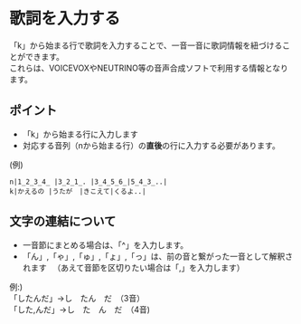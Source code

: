 # 歌詞を入力する

「k」から始まる行で歌詞を入力することで、一音一音に歌詞情報を紐づけることができます。  
これらは、VOICEVOXやNEUTRINO等の音声合成ソフトで利用する情報となります。

## ポイント
- 「k」から始まる行に入力します
- 対応する音列（nから始まる行）の**直後**の行に入力する必要があります。


(例)

```
n|1_2_3_4_ |3_2_1_. |3_4_5_6_|5_4_3_..|
k|かえるの |うたが　|きこえて|くるよ..|
```



## 文字の連結について
- 一音節にまとめる場合は、「^」を入力します。
- 「ん」,「ゃ」,「ゅ」,「ょ」,「っ」は、前の音と繋がった一音として解釈されます
　（あえて音節を区切りたい場合は「,」を入力します）

例:)  
「したんだ」→し　たん　だ　（3音）  
「した,んだ」→し　た　ん　だ　（4音)　